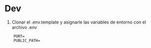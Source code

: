 # Dev

1. Clonar el .env.template y asignarle las variables de entorno con el archivo .env
```
    PORT=
    PUBLIC_PATH=
```